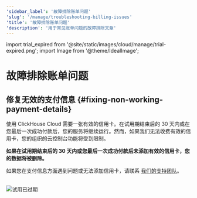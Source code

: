 ```yaml
---
'sidebar_label': '故障排除账单问题'
'slug': '/manage/troubleshooting-billing-issues'
'title': '故障排除账单问题'
'description': '用于常见账单问题的故障排除文章'
---
```


import trial_expired from '@site/static/images/cloud/manage/trial-expired.png';
import Image from '@theme/IdealImage';


# 故障排除账单问题

## 修复无效的支付信息 {#fixing-non-working-payment-details}

使用 ClickHouse Cloud 需要一张有效的信用卡。在试用期结束后的 30 天内或在您最后一次成功付款后，您的服务将继续运行。然而，如果我们无法收费有效的信用卡，您的组织的云控制台功能将受到限制。

**如果在试用期结束后的 30 天内或您最后一次成功付款后未添加有效的信用卡，您的数据将被删除。**

如果您在支付信息方面遇到问题或无法添加信用卡，请联系 [我们的支持团队](https://clickhouse.com/support/program)。

<br />

<Image img={trial_expired} size="md" alt="试用已过期" border/>
